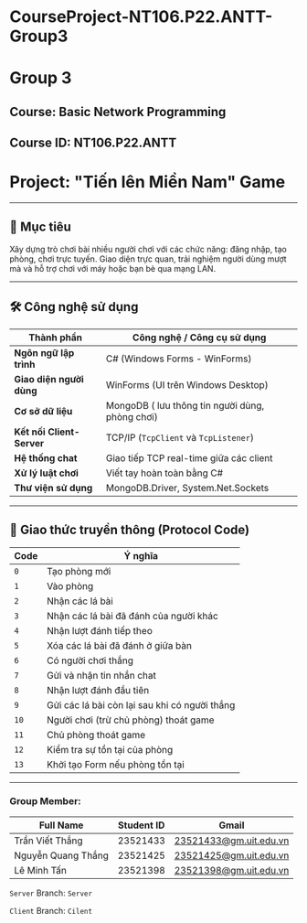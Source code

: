# CourseProject-NT106.P22.ANTT-Group3
# Group 3
## Course: Basic Network Programming 
## Course ID: NT106.P22.ANTT
# Project: "Tiến lên Miền Nam" Game
---

## 📌 Mục tiêu
Xây dựng trò chơi bài nhiều người chơi với các chức năng: đăng nhập, tạo phòng, chơi trực tuyến. Giao diện trực quan, trải nghiệm người dùng mượt mà và hỗ trợ chơi với máy hoặc bạn bè qua mạng LAN.

---

## 🛠️ Công nghệ sử dụng

| Thành phần              | Công nghệ / Công cụ sử dụng                             |
|------------------------|----------------------------------------------------------|
| **Ngôn ngữ lập trình**  | C# (Windows Forms - WinForms)                            |
| **Giao diện người dùng**| WinForms (UI trên Windows Desktop)                       |
| **Cơ sở dữ liệu**       | MongoDB ( lưu thông tin người dùng, phòng chơi)   |
| **Kết nối Client-Server**| TCP/IP (`TcpClient` và `TcpListener`)                  |
| **Hệ thống chat**       | Giao tiếp TCP real-time giữa các client                 |
| **Xử lý luật chơi**     | Viết tay hoàn toàn bằng C#                              |
| **Thư viện sử dụng**    | MongoDB.Driver, System.Net.Sockets                      |

---

## 📡 Giao thức truyền thông (Protocol Code)

| Code | Ý nghĩa |
|------|--------|
| `0`  | Tạo phòng mới |
| `1`  | Vào phòng |
| `2`  | Nhận các lá bài |
| `3`  | Nhận các lá bài đã đánh của người khác |
| `4`  | Nhận lượt đánh tiếp theo |
| `5`  | Xóa các lá bài đã đánh ở giữa bàn |
| `6`  | Có người chơi thắng |
| `7`  | Gửi và nhận tin nhắn chat |
| `8`  | Nhận lượt đánh đầu tiên |
| `9`  | Gửi các lá bài còn lại sau khi có người thắng |
| `10` | Người chơi (trừ chủ phòng) thoát game |
| `11` | Chủ phòng thoát game |
| `12` | Kiểm tra sự tồn tại của phòng |
| `13` | Khởi tạo Form nếu phòng tồn tại |

---


### Group Member:
| Full Name | Student ID | Gmail |
|--------------|-------|------|
| Trần Viết Thắng | 23521433 | [23521433@gm.uit.edu.vn](mailto:23521433@gm.uit.edu.vn) |
| Nguyễn Quang Thắng | 23521425 | [23521425@gm.uit.edu.vn](mailto:23521425@gm.uit.edu.vn) | 
| Lê Minh Tấn | 23521398 | [23521398@gm.uit.edu.vn](mailto:23521398@gm.uit.edu.vn) | 



`Server` Branch: `Server`

`Client` Branch: `Cilent`
